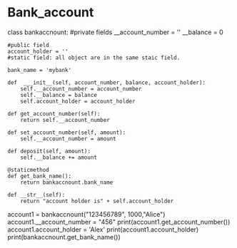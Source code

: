 # Bank_account

class bankaccnount:
    #private fields
    __account_number = ''
    __balance = 0

    #public field 
    account_holder = ''
    #static field: all object are in the same staic field. 

    bank_name = 'mybank'

    def  ___init__(self, account_number, balance, account_holder):
        self.__account_number = account_number
        self.__balance = balance
        self.account_holder = account_holder

    def get_account_number(self):
        return self.__account_number

    def set_account_number(self, amount):
        self.__account_number = amount

    def deposit(self, amount):
        self.__balance += amount

    @staticmethod
    def get_bank_name():
        return bankaccnount.bank_name
    
    def __str__(self):
        return "account holder is" + self.account_holder
    
account1 = bankaccnount("123456789", 1000,"Alice")
account1.__account_number = "456"
print(account1.get_account_number())
account1.account_holder = 'Alex'
print(account1.account_holder)
print(bankaccnount.get_bank_name())
